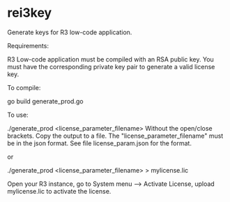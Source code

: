 # rei3key
Generate keys for R3 low-code application.

Requirements:

R3 Low-code application must be compiled with an RSA public key.
You must have the corresponding private key pair to generate a valid license key.

To compile:

go build generate_prod.go

To use:

./generate_prod <license_parameter_filename>
Without the open/close brackets. Copy the output to a file.
The "license_parameter_filename" must be in the json format. 
See file license_param.json for the format.

or

./generate_prod <license_parameter_filename> > mylicense.lic

Open your R3 instance, go to System menu --> Activate License, upload mylicense.lic 
to activate the license.


